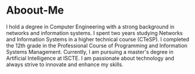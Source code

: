 # Aboout-Me
I hold a degree in Computer Engineering with a strong background in networks and information systems. I spent two years studying Networks and Information Systems in a higher technical course (CTeSP). I completed the 12th grade in the Professional Course of Programming and Information Systems Management. Currently, I am pursuing a master's degree in Artificial Intelligence at ISCTE. I am passionate about technology and always strive to innovate and enhance my skills.
